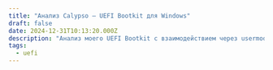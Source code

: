 ```yaml
---  
title: "Анализ Calypso — UEFI Bootkit для Windows"  
draft: false  
date: 2024-12-31T10:13:20.000Z  
description: "Анализ моего UEFI Bootkit с взаимодействием через usermode"  
tags:  
  - uefi  
---  
```

